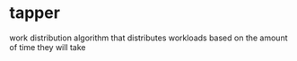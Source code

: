 # tapper
work distribution algorithm that distributes workloads based on the amount of time they will take
